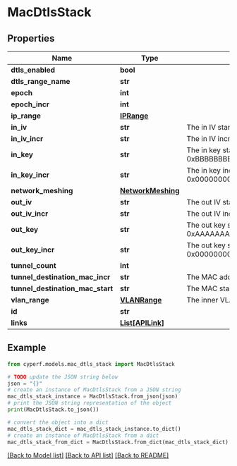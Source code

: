 # MacDtlsStack


## Properties

Name | Type | Description | Notes
------------ | ------------- | ------------- | -------------
**dtls_enabled** | **bool** |  | [optional] 
**dtls_range_name** | **str** |  | 
**epoch** | **int** |  | 
**epoch_incr** | **int** |  | [optional] 
**ip_range** | [**IPRange**](IPRange.md) |  | [optional] 
**in_iv** | **str** | The in IV start for the DTLSRange (default: 0x22222222). | 
**in_iv_incr** | **str** | The in IV increment for the DTLSRange (default: 0x00000001). | 
**in_key** | **str** | The in key start for the DTLSRange (default: 0xBBBBBBBBBBBBBBBBBBBBBBBBBBBBBBBBBBBBBBBBBBBBBBBBBBBBBBBBBBBBBBBB). | 
**in_key_incr** | **str** | The in key increment for the DTLSRange (default: 0x0000000000000000000000000000000000000000000000000000000000000001). | 
**network_meshing** | [**NetworkMeshing**](NetworkMeshing.md) |  | [optional] 
**out_iv** | **str** | The out IV start for the DTLSRange (default: 0x11111111). | 
**out_iv_incr** | **str** | The out IV increment for the DTLSRange (default: 0x00000001). | 
**out_key** | **str** | The out key start for the DTLSRange (default: 0xAAAAAAAAAAAAAAAAAAAAAAAAAAAAAAAAAAAAAAAAAAAAAAAAAAAAAAAAAAAAAAAA). | 
**out_key_incr** | **str** | The out key start for the DTLSRange (default: 0x0000000000000000000000000000000000000000000000000000000000000001). | 
**tunnel_count** | **int** |  | 
**tunnel_destination_mac_incr** | **str** | The MAC address increment rule for the DTLSRange (default: 00:00:00:00:00:01). | 
**tunnel_destination_mac_start** | **str** | The MAC start address for the DTLSRange (default: AA:BB:CC:DD:EE:FF). | 
**vlan_range** | [**VLANRange**](VLANRange.md) | The inner VLAN range assigned to the current DTLS Range configuration | [optional] 
**id** | **str** |  | 
**links** | [**List[APILink]**](APILink.md) |  | [optional] 

## Example

```python
from cyperf.models.mac_dtls_stack import MacDtlsStack

# TODO update the JSON string below
json = "{}"
# create an instance of MacDtlsStack from a JSON string
mac_dtls_stack_instance = MacDtlsStack.from_json(json)
# print the JSON string representation of the object
print(MacDtlsStack.to_json())

# convert the object into a dict
mac_dtls_stack_dict = mac_dtls_stack_instance.to_dict()
# create an instance of MacDtlsStack from a dict
mac_dtls_stack_from_dict = MacDtlsStack.from_dict(mac_dtls_stack_dict)
```
[[Back to Model list]](../README.md#documentation-for-models) [[Back to API list]](../README.md#documentation-for-api-endpoints) [[Back to README]](../README.md)


